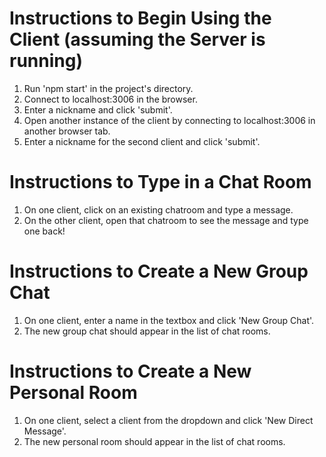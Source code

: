 # Instructions to Begin Using the Client (assuming the Server is running)
1. Run 'npm start' in the project's directory.
2. Connect to localhost:3006 in the browser.
3. Enter a nickname and click 'submit'.
4. Open another instance of the client by connecting to localhost:3006 in another browser tab.
5. Enter a nickname for the second client and click 'submit'.

# Instructions to Type in a Chat Room
1. On one client, click on an existing chatroom and type a message.
2. On the other client, open that chatroom to see the message and type one back!

# Instructions to Create a New Group Chat
1. On one client, enter a name in the textbox and click 'New Group Chat'.
2. The new group chat should appear in the list of chat rooms.

# Instructions to Create a New Personal Room
1. On one client, select a client from the dropdown and click 'New Direct Message'.
2. The new personal room should appear in the list of chat rooms.
